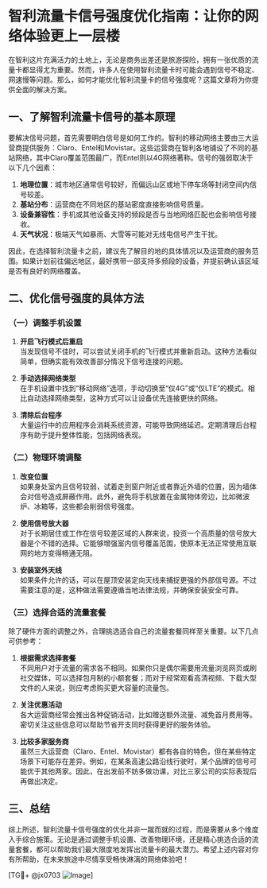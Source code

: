 # 智利流量卡信号强度优化指南：让你的网络体验更上一层楼

在智利这片充满活力的土地上，无论是商务出差还是旅游探险，拥有一张优质的流量卡都显得尤为重要。然而，许多人在使用智利流量卡时可能会遇到信号不稳定、网速慢等问题。那么，如何才能优化智利流量卡的信号强度呢？这篇文章将为你提供全面的解决方案。

## 一、了解智利流量卡信号的基本原理

要解决信号问题，首先需要明白信号是如何工作的。智利的移动网络主要由三大运营商提供服务：Claro、Entel和Movistar。这些运营商在智利各地铺设了不同的基站网络，其中Claro覆盖范围最广，而Entel则以4G网络著称。信号的强弱取决于以下几个因素：

1. **地理位置**：城市地区通常信号较好，而偏远山区或地下停车场等封闭空间内信号较差。
2. **基站分布**：运营商在不同地区的基站密度直接影响信号质量。
3. **设备兼容性**：手机或其他设备支持的频段是否与当地网络匹配也会影响信号接收。
4. **天气状况**：极端天气如暴雨、大雪等可能对无线电信号产生干扰。

因此，在选择智利流量卡之前，建议先了解目的地的具体情况以及运营商的服务范围。如果计划前往偏远地区，最好携带一部支持多频段的设备，并提前确认该区域是否有良好的网络覆盖。

## 二、优化信号强度的具体方法

### （一）调整手机设置

1. **开启飞行模式后重启**  
   当发现信号不佳时，可以尝试关闭手机的飞行模式并重新启动。这种方法看似简单，但确实能有效改善部分情况下信号连接的问题。
   
2. **手动选择网络类型**  
   在手机设置中找到“移动网络”选项，手动切换至“仅4G”或“仅LTE”的模式。相比自动选择网络类型，这种方式可以让设备优先连接更快的网络。

3. **清除后台程序**  
   大量运行中的应用程序会消耗系统资源，可能导致网络延迟。定期清理后台程序有助于提升整体性能，包括网络表现。

### （二）物理环境调整

1. **改变位置**  
   如果身处室内且信号较弱，试着走到窗户附近或者靠近外墙的位置，因为墙体会对信号造成屏蔽作用。此外，避免将手机放置在金属物体旁边，比如微波炉、冰箱等，这些都会削弱信号强度。

2. **使用信号放大器**  
   对于长期居住或工作在信号较差区域的人群来说，投资一个高质量的信号放大器是个不错的选择。它能够增强室内信号覆盖范围，使原本无法正常使用互联网的地方变得畅通无阻。

3. **安装室外天线**  
   如果条件允许的话，可以在屋顶安装定向天线来捕捉更强的外部信号源。不过需要注意的是，这种做法需要遵循当地法律法规，并确保安装安全可靠。

### （三）选择合适的流量套餐

除了硬件方面的调整之外，合理挑选适合自己的流量套餐同样至关重要。以下几点可供参考：

1. **根据需求选择套餐**  
   不同用户对于流量的需求各不相同。如果你只是偶尔需要用流量浏览网页或刷社交媒体，可以选择包月制的小额套餐；而对于经常观看高清视频、下载大型文件的人来说，则应考虑购买更大容量的流量包。

2. **关注优惠活动**  
   各大运营商经常会推出各种促销活动，比如赠送额外流量、减免首月费用等。密切关注这些信息可以帮助节省开支同时获得更好的服务体验。

3. **比较多家服务商**  
   虽然三大运营商（Claro、Entel、Movistar）都有各自的特色，但在某些特定场景下可能存在差异。例如，在某条高速公路沿线行驶时，某个品牌的信号可能优于其他两家。因此，在出发前不妨多做功课，对比三家公司的实际表现后再做出决定。

## 三、总结

综上所述，智利流量卡信号强度的优化并非一蹴而就的过程，而是需要从多个维度入手综合施策。无论是通过调整手机设置、改善物理环境，还是精心挑选合适的流量套餐，都可以帮助我们最大限度地发挥出流量卡的最大潜力。希望上述内容对你有所帮助，在未来旅途中尽情享受畅快淋漓的网络体验吧！

[TG💪+ @jx0703 ![Image](https://github.com/user-attachments/assets/dbca1d08-cadb-493c-b0ec-ad6f7a83f270)]